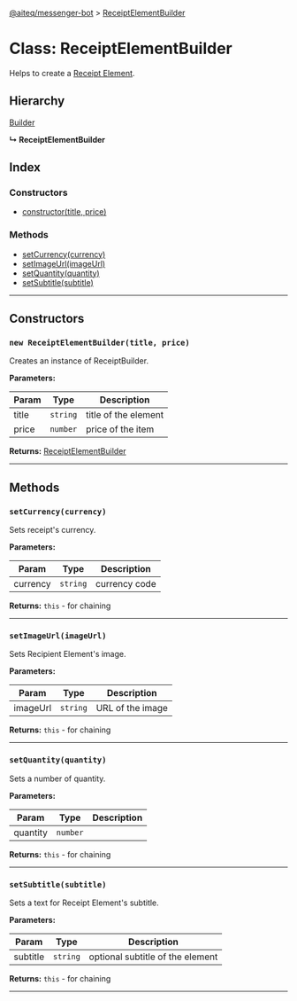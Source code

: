 [@aiteq/messenger-bot](../README.md) > [ReceiptElementBuilder](../classes/receiptelementbuilder.md)

# Class: ReceiptElementBuilder

Helps to create a [Receipt Element](https://developers.facebook.com/docs/messenger-platform/send-api-reference/receipt-template).

## Hierarchy

[Builder](builder.md)

**↳ ReceiptElementBuilder**

## Index

### Constructors

* [constructor(title, price)](receiptelementbuilder.md#constructor)

### Methods

* [setCurrency(currency)](receiptelementbuilder.md#setcurrency)
* [setImageUrl(imageUrl)](receiptelementbuilder.md#setimageurl)
* [setQuantity(quantity)](receiptelementbuilder.md#setquantity)
* [setSubtitle(subtitle)](receiptelementbuilder.md#setsubtitle)

---

## Constructors

<a id="constructor"></a>
### `new ReceiptElementBuilder(title, price)`

Creates an instance of ReceiptBuilder.

**Parameters:**

| Param | Type | Description |
| ------ | ------ | ------ |
| title | `string`   | title of the element |
| price | `number`   | price of the item |

**Returns:** [ReceiptElementBuilder](receiptelementbuilder.md)

---

## Methods

<a id="setcurrency"></a>
###  `setCurrency(currency)`

Sets receipt's currency.

**Parameters:**

| Param | Type | Description |
| ------ | ------ | ------ |
| currency | `string`   | currency code |

**Returns:** `this` - for chaining
___

<a id="setimageurl"></a>
###  `setImageUrl(imageUrl)`

Sets Recipient Element's image.

**Parameters:**

| Param | Type | Description |
| ------ | ------ | ------ |
| imageUrl | `string`   | URL of the image |

**Returns:** `this` - for chaining
___

<a id="setquantity"></a>
###  `setQuantity(quantity)`

Sets a number of quantity.

**Parameters:**

| Param | Type | Description |
| ------ | ------ | ------ |
| quantity | `number`   |  |

**Returns:** `this` - for chaining
___

<a id="setsubtitle"></a>
###  `setSubtitle(subtitle)`

Sets a text for Receipt Element's subtitle.

**Parameters:**

| Param | Type | Description |
| ------ | ------ | ------ |
| subtitle | `string`   | optional subtitle of the element |

**Returns:** `this` - for chaining
___
